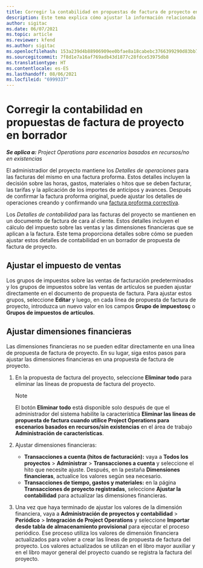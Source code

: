 ```yaml
---
title: Corregir la contabilidad en propuestas de factura de proyecto en borrador
description: Este tema explica cómo ajustar la información relacionada con la contabilidad en un borrador de propuesta de factura.
author: sigitac
ms.date: 06/07/2021
ms.topic: article
ms.reviewer: kfend
ms.author: sigitac
ms.openlocfilehash: 153a239d4b88906909ee0bfae8a18cabebc3766399290d83bb79f5d6375a942c
ms.sourcegitcommit: 7f8d1e7a16af769adb43d1877c28fdce53975db8
ms.translationtype: HT
ms.contentlocale: es-ES
ms.lasthandoff: 08/06/2021
ms.locfileid: "6999337"
---
```

# <a name="correct-the-accounting-on-draft-project-invoice-proposals"></a>Corregir la contabilidad en propuestas de factura de proyecto en borrador

_**Se aplica a:** Project Operations para escenarios basados en recursos/no en existencias_

El administradior del proyecto mantiene los *Detalles de operaciones* para las facturas del mismo en una factura proforma. Estos detalles incluyen la decisión sobre las horas, gastos, materiales o hitos que se deben facturar, las tarifas y la aplicación de los importes de anticipos y avances. Después de confirmar la factura proforma original, puede ajustar los detalles de operaciones creando y confirmando una [factura proforma correctiva](../proforma-invoicing/corrective-invoices.md).

Los *Detalles de contabilidad* para las facturas del proyecto se mantienen en un documento de factura de cara al cliente. Estos detalles incluyen el cálculo del impuesto sobre las ventas y las dimensiones financieras que se aplican a la factura. Este tema proporciona detalles sobre cómo se pueden ajustar estos detalles de contabilidad en un borrador de propuesta de factura de proyecto.

## <a name="adjust-sales-tax"></a>Ajustar el impuesto de ventas

Los grupos de impuestos sobre las ventas de facturación predeterminados y los grupos de impuestos sobre las ventas de artículos se pueden ajustar directamente en el documento de propuesta de factura. Para ajustar estos grupos, seleccione **Editar** y luego, en cada línea de propuesta de factura de proyecto, introduzca un nuevo valor en los campos **Grupo de impuestosç** o **Grupos de impuestos de artículos**.

## <a name="adjust-financial-dimensions"></a>Ajustar dimensiones financieras

Las dimensiones financieras no se pueden editar directamente en una línea de propuesta de factura de proyecto. En su lugar, siga estos pasos para ajustar las dimensiones financieras en una propuesta de factura de proyecto.

1. En la propuesta de factura del proyecto, seleccione **Eliminar todo** para eliminar las líneas de propuesta de factura del proyecto.

    > [!NOTE]
    > El botón **Eliminar todo** está disponible solo después de que el administrador del sistema habilite la característica **Eliminar las líneas de propuesta de factura cuando utilice Project Operations para escenarios basados en recursos/sin existencias** en el área de trabajo **Administración de características**.

2. Ajustar dimensiones financieras:

    - **Transacciones a cuenta (hitos de facturación):** vaya a **Todos los proyectos** \> **Administrar** \> **Transacciones a cuenta** y seleccione el hito que necesite ajuste. Después, en la pestaña **Dimensiones financieras**, actualice los valores según sea necesario.
    - **Transacciones de tiempo, gastos y materiales:** en la página **Transacciones de proyecto registradas**, seleccione **Ajustar la contabilidad** para actualizar las dimensiones financieras.

3. Una vez que haya terminado de ajustar los valores de la dimensión financiera, vaya a **Administración de proyectos y contabilidad** \> **Periódico** \> **Integración de Project Operations** y seleccione **Importar desde tabla de almacenamiento provisional** para ejecutar el proceso periódico. Ese proceso utiliza los valores de dimensión financiera actualizados para volver a crear las líneas de propuesta de factura del proyecto. Los valores actualizados se utilizan en el libro mayor auxiliar y en el libro mayor general del proyecto cuando se registra la factura del proyecto.
